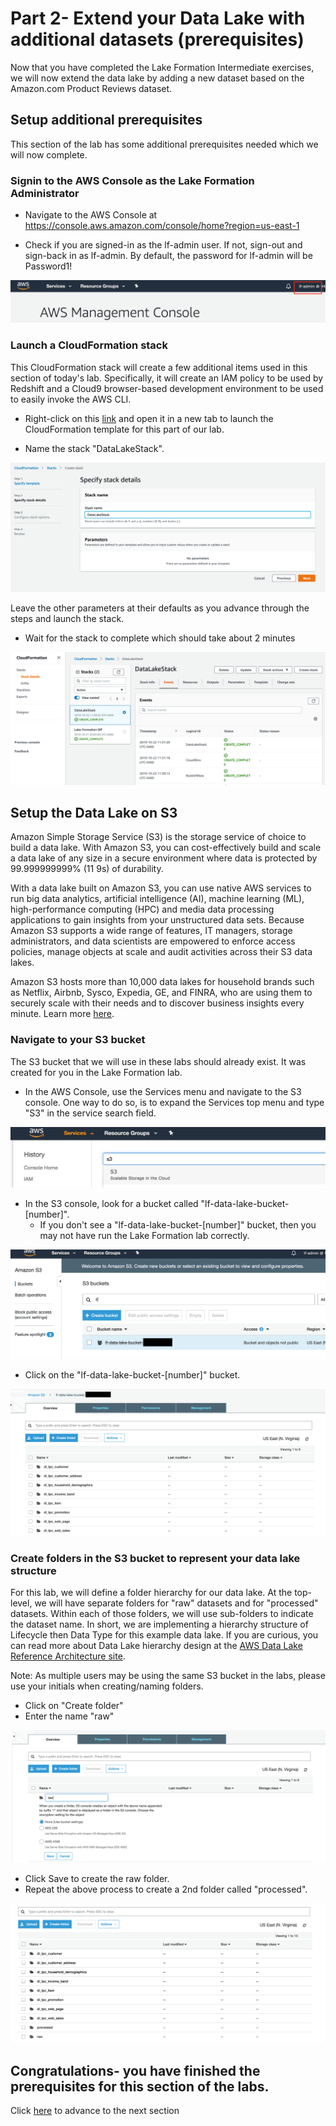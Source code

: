 # Part 2- Extend your Data Lake with additional datasets (prerequisites)

Now that you have completed the Lake Formation Intermediate exercises, we will now extend the data lake by adding a new dataset based on the Amazon.com Product Reviews dataset.


## Setup additional prerequisites
This section of the lab has some additional prerequisites needed which we will now complete.

### Signin to the AWS Console as the Lake Formation Administrator

* Navigate to the AWS Console at https://console.aws.amazon.com/console/home?region=us-east-1

* Check if you are signed-in as the lf-admin user.  If not, sign-out and sign-back in as lf-admin.  By default, the password for lf-admin will be Password1!

![screenshot](images/New1.png)

### Launch a CloudFormation stack 

This CloudFormation stack will create a few additional items used in this section of today's lab.  Specifically, it will create an IAM policy to be used by Redshift and a Cloud9 browser-based development environment to be used to easily invoke the AWS CLI.

*	Right-click on this [link](https://console.aws.amazon.com/cloudformation/home#/stacks/new?stackName=DataLakeStack&templateURL=https://dave-kinesis-lab.s3.amazonaws.com/simpleNoS3.template) and open it in a new tab to launch the CloudFormation template for this part of our lab. 


* Name the stack "DataLakeStack".  

![screenshot](images/New1a.png)

Leave the other parameters at their defaults as you advance through the steps and launch the stack.

* Wait for the stack to complete which should take about 2 minutes

![screenshot](images/New1b.png)


## Setup the Data Lake on S3
Amazon Simple Storage Service (S3) is the storage service of choice to build a data lake. With Amazon S3, you can cost-effectively build and scale a data lake of any size in a secure environment where data is protected by 99.999999999% (11 9s) of durability.

With a data lake built on Amazon S3, you can use native AWS services to run big data analytics, artificial intelligence (AI), machine learning (ML), high-performance computing (HPC) and media data processing applications to gain insights from your unstructured data sets. Because Amazon S3 supports a wide range of features, IT managers, storage administrators, and data scientists are empowered to enforce access policies, manage objects at scale and audit activities across their S3 data lakes.

Amazon S3 hosts more than 10,000 data lakes for household brands such as Netflix, Airbnb, Sysco, Expedia, GE, and FINRA, who are using them to securely scale with their needs and to discover business insights every minute.  Learn more [here](https://aws.amazon.com/products/storage/data-lake-storage/).


### Navigate to your S3 bucket
The S3 bucket that we will use in these labs should already exist.  It was created for you in the Lake Formation lab.

* In the AWS Console, use the Services menu and navigate to the S3 console.  One way to do so, is to expand the Services top menu and type "S3" in the service search field.

![screenshot](images/S30.png)

* In the S3 console, look for a bucket called "lf-data-lake-bucket-[number]".  
  * If you don't see a "lf-data-lake-bucket-[number]" bucket, then you may not have run the Lake Formation lab correctly.

![screenshot](images/New2.png)

* Click on the "lf-data-lake-bucket-[number]" bucket.

![screenshot](images/New3.png)

### Create folders in the S3 bucket to represent your data lake structure
For this lab, we will define a folder hierarchy for our data lake.  At the top-level, we will have separate folders for "raw" datasets and for "processed" datasets.  Within each of those folders, we will use sub-folders to indicate the dataset name.  In short, we are implementing a hierarchy structure of Lifecycle then Data Type for this example data lake.  If you are curious, you can read more about Data Lake hierarchy design at the [AWS Data Lake Reference Architecture site](https://github.com/aws-samples/aws-dbs-refarch-datalake/tree/master/src/storage-foundation).

Note: As multiple users may be using the same S3 bucket in the labs, please use your initials when creating/naming folders.

* Click on "Create folder"
* Enter the name "raw"

![screenshot](images/NewS33.png)

* Click Save to create the raw folder.
* Repeat the above process to create a 2nd folder called "processed".

![screenshot](images/New4.png)


## Congratulations- you have finished the prerequisites for this section of the labs.


Click [here](NewLab1c.md) to advance to the next section